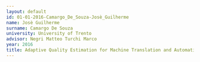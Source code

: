 ```yaml
---
layout: default 
id: 01-01-2016-Camargo_De_Souza-Josè_Guilherme
name: Josè Guilherme
surname: Camargo De Souza
university: University of Trento
advisor: Negri Matteo Turchi Marco
year: 2016
title: Adaptive Quality Estimation for Machine Translation and Automatic Speech Recognition
---
```

